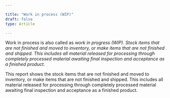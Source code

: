 ```yaml
---

title: "Work in process (WIP)"
draft: false
type: Article

---
```


Work in process is also called as *work in progress (WIP). Stock items that are not finished and moved to inventory, or make items that are not finished and shipped. This includes all material released for processing through completely processed material awaiting final inspection and acceptance as a finished product*.

This report shows the stock items that are not finished and moved to inventory, or make items that are not finished and shipped. This includes all material released for processing through completely processed material awaiting final inspection and acceptance as a finished product.